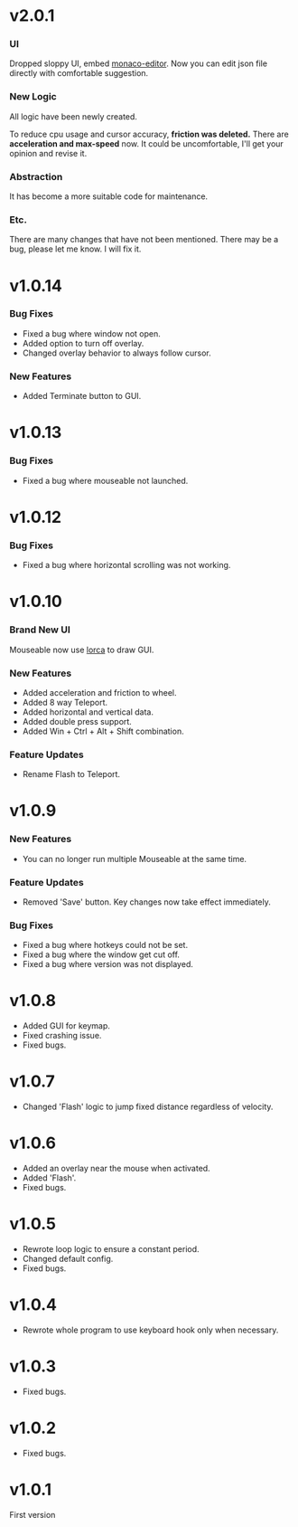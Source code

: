 # v2.0.1

### UI

Dropped sloppy UI, embed [monaco-editor](https://microsoft.github.io/monaco-editor). Now you can edit json
file directly with comfortable suggestion.

### New Logic

All logic have been newly created.

To reduce cpu usage and cursor accuracy, **friction was deleted.**  There are **acceleration and max-speed**
now. It could be uncomfortable, I'll get your opinion and revise it.

### Abstraction

It has become a more suitable code for maintenance.

### Etc.

There are many changes that have not been mentioned. There may be a bug, please let me know. I will fix it.

# v1.0.14

### Bug Fixes

* Fixed a bug where window not open.
* Added option to turn off overlay.
* Changed overlay behavior to always follow cursor.

### New Features

* Added Terminate button to GUI.

# v1.0.13

### Bug Fixes

* Fixed a bug where mouseable not launched.

# v1.0.12

### Bug Fixes

* Fixed a bug where horizontal scrolling was not working.

# v1.0.10

### Brand New UI

Mouseable now use [lorca](https://github.com/zserge/lorca) to draw GUI.

### New Features

* Added acceleration and friction to wheel.
* Added 8 way Teleport.
* Added horizontal and vertical data.
* Added double press support.
* Added Win + Ctrl + Alt + Shift combination.

### Feature Updates

* Rename Flash to Teleport.

# v1.0.9

### New Features

* You can no longer run multiple Mouseable at the same time.

### Feature Updates

* Removed 'Save' button. Key changes now take effect immediately.

### Bug Fixes

* Fixed a bug where hotkeys could not be set.
* Fixed a bug where the window get cut off.
* Fixed a bug where version was not displayed.

# v1.0.8

* Added GUI for keymap.
* Fixed crashing issue.
* Fixed bugs.

# v1.0.7

* Changed 'Flash' logic to jump fixed distance regardless of velocity.

# v1.0.6

* Added an overlay near the mouse when activated.
* Added 'Flash'.
* Fixed bugs.

# v1.0.5

* Rewrote loop logic to ensure a constant period.
* Changed default config.
* Fixed bugs.

# v1.0.4

* Rewrote whole program to use keyboard hook only when necessary.

# v1.0.3

* Fixed bugs.

# v1.0.2

* Fixed bugs.

# v1.0.1

First version
